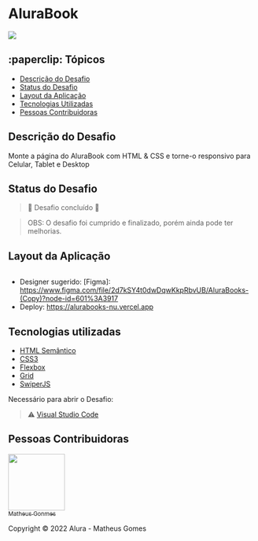 <h1> AluraBook </h1> 

<img src="https://camo.githubusercontent.com/459f141bd5e24c179a0e2dd49691e290ed5c5d4b4cb97767daee7cfaf6e31121/687474703a2f2f696d672e736869656c64732e696f2f7374617469632f76313f6c6162656c3d535441545553266d6573736167653d434f4e434c5549444f26636f6c6f723d475245454e267374796c653d666f722d7468652d6261646765"> 

<h2> :paperclip: Tópicos </h2>

* [Descrição do Desafio](#descrição-do-desafio)
* [Status do Desafio](#status-do-desafio)
* [Layout da Aplicação](#layout-da-aplicação)
* [Tecnologias Utilizadas](#tecnologias-utilizadas)
* [Pessoas Contribuidoras](#pessoas-contribuidoras)


<h2><a src="#descrição-do-desafio">Descrição do Desafio</a></h2>

<p>Monte a página do AluraBook com HTML & CSS e torne-o responsivo para Celular, Tablet e Desktop</p>

<h2><a src="#status-do-desafio">Status do Desafio</a></h2>

> :construction: Desafio concluído :construction:

>OBS: O desafio foi cumprido e finalizado, porém ainda pode ter melhorias.

<h2><a src="#layout-da-aplicacao">Layout da Aplicação</a></h2>

<img scr="" alt="">

- Designer sugerido: [Figma]: https://www.figma.com/file/2d7kSY4t0dwDqwKkpRbvUB/AluraBooks-(Copy)?node-id=601%3A3917
- Deploy: https://alurabooks-nu.vercel.app

<h2><a src="#tecnologias-utilizadas">Tecnologias utilizadas</a></h2>

* [HTML Semântico](https://developer.mozilla.org/pt-BR/docs/Web/HTML/Element#elementos_básicos)
* [CSS3](https://developer.mozilla.org/pt-BR/docs/Web/CSS)
* [Flexbox](https://developer.mozilla.org/pt-BR/docs/Web/CSS/CSS_Flexible_Box_Layout/Basic_Concepts_of_Flexbox)
* [Grid](https://developer.mozilla.org/pt-BR/docs/Web/CSS/grid)
* [SwiperJS](https://swiperjs.com/swiper-api#initialize-swiper)

Necessário para abrir o Desafio:
 > ⚠️ [Visual Studio Code](https://code.visualstudio.com/download)
 
 <h2><a src="#pessoas-contribuidoras">Pessoas Contribuidoras</a></h2>

[<img src="https://avatars.githubusercontent.com/u/69000335?s=400&u=82b736f752c03d8dfa4facd6e5888fc2a6dedb94&v=4" width=115><br> <sub>Matheus Gonmes</sub>](https://github.com/Matchiga)

Copyright ©️ 2022 Alura - Matheus Gomes
